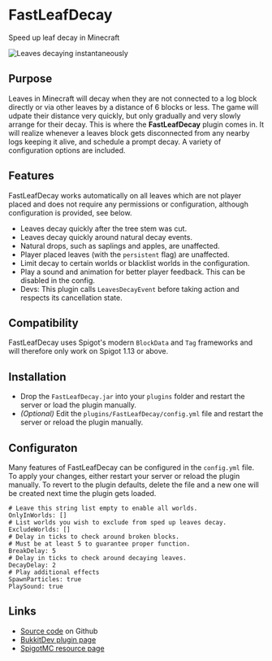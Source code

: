 # FastLeafDecay
Speed up leaf decay in Minecraft

![Leaves decaying instantaneously](https://i.imgur.com/d56fuXl.gif)

## Purpose
Leaves in Minecraft will decay when they are not connected to a log block directly or via other leaves by a distance of 6 blocks or less. The game will udpate their distance very quickly, but only gradually and very slowly arrange for their decay. This is where the **FastLeafDecay** plugin comes in. It will realize whenever a leaves block gets disconnected from any nearby logs keeping it alive, and schedule a prompt decay. A variety of configuration options are included.

## Features
FastLeafDecay works automatically on all leaves which are not player placed and does not require any permissions or configuration, although configuration is provided, see below.
- Leaves decay quickly after the tree stem was cut.
- Leaves decay quickly around natural decay events.
- Natural drops, such as saplings and apples, are unaffected.
- Player placed leaves (with the `persistent` flag) are unaffected.
- Limit decay to certain worlds or blacklist worlds in the configuration.
- Play a sound and animation for better player feedback. This can be disabled in the config.
- Devs: This plugin calls `LeavesDecayEvent` before taking action and respects its cancellation state.

## Compatibility
FastLeafDecay uses Spigot's modern `BlockData` and `Tag` frameworks and will therefore only work on Spigot 1.13 or above.

## Installation
- Drop the `FastLeafDecay.jar` into your `plugins` folder and restart the server or load the plugin manually.
- *(Optional)* Edit the `plugins/FastLeafDecay/config.yml` file and restart the server or reload the plugin manually.

## Configuraton
Many features of FastLeafDecay can be configured in the `config.yml` file. To apply your changes, either restart your server or reload the plugin manually. To revert to the plugin defaults, delete the file and a new one will be created next time the plugin gets loaded.
```
# Leave this string list empty to enable all worlds.
OnlyInWorlds: []
# List worlds you wish to exclude from sped up leaves decay.
ExcludeWorlds: []
# Delay in ticks to check around broken blocks.
# Must be at least 5 to guarantee proper function.
BreakDelay: 5
# Delay in ticks to check around decaying leaves.
DecayDelay: 2
# Play additional effects
SpawnParticles: true
PlaySound: true
```

## Links
- [Source code](https://github.com/StarTux/FastLeafDecay) on Github
- [BukkitDev plugin page](https://dev.bukkit.org/projects/fastleafdecay)
- [SpigotMC resource page](https://www.spigotmc.org/resources/fastleafdecay.60237/)

